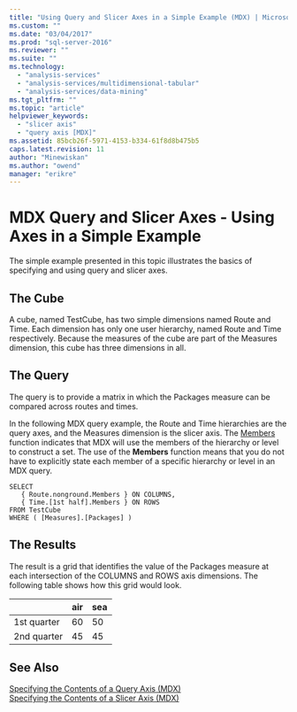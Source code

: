 ```yaml
---
title: "Using Query and Slicer Axes in a Simple Example (MDX) | Microsoft Docs"
ms.custom: ""
ms.date: "03/04/2017"
ms.prod: "sql-server-2016"
ms.reviewer: ""
ms.suite: ""
ms.technology: 
  - "analysis-services"
  - "analysis-services/multidimensional-tabular"
  - "analysis-services/data-mining"
ms.tgt_pltfrm: ""
ms.topic: "article"
helpviewer_keywords: 
  - "slicer axis"
  - "query axis [MDX]"
ms.assetid: 85bcb26f-5971-4153-b334-61f8d8b475b5
caps.latest.revision: 11
author: "Minewiskan"
ms.author: "owend"
manager: "erikre"
---
```

# MDX Query and Slicer Axes - Using Axes in a Simple Example
  The simple example presented in this topic illustrates the basics of specifying and using query and slicer axes.  
  
## The Cube  
 A cube, named TestCube, has two simple dimensions named Route and Time. Each dimension has only one user hierarchy, named Route and Time respectively. Because the measures of the cube are part of the Measures dimension, this cube has three dimensions in all.  
  
## The Query  
 The query is to provide a matrix in which the Packages measure can be compared across routes and times.  
  
 In the following MDX query example, the Route and Time hierarchies are the query axes, and the Measures dimension is the slicer axis. The [Members](../../../mdx/members-set-mdx.md) function indicates that MDX will use the members of the hierarchy or level to construct a set. The use of the **Members** function means that you do not have to explicitly state each member of a specific hierarchy or level in an MDX query.  
  
```  
SELECT  
   { Route.nonground.Members } ON COLUMNS,  
   { Time.[1st half].Members } ON ROWS  
FROM TestCube  
WHERE ( [Measures].[Packages] )  
```  
  
## The Results  
 The result is a grid that identifies the value of the Packages measure at each intersection of the COLUMNS and ROWS axis dimensions. The following table shows how this grid would look.  
  
||air|sea|  
|-|---------|---------|  
|1st quarter|60|50|  
|2nd quarter|45|45|  
  
## See Also  
 [Specifying the Contents of a Query Axis &#40;MDX&#41;](../../../analysis-services/multidimensional-models/mdx/mdx-query-and-slicer-axes-specify-the-contents-of-a-query-axis.md)   
 [Specifying the Contents of a Slicer Axis &#40;MDX&#41;](../../../analysis-services/multidimensional-models/mdx/mdx-query-and-slicer-axes-specify-the-contents-of-a-slicer-axis.md)  
  
  